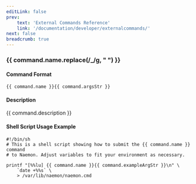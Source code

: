 ```yaml
---
editLink: false
prev:
    text: 'External Commands Reference'
    link: '/documentation/developer/externalcommands/'
next: false
breadcrumb: true
---
```


<script setup>
const command = {"args":[{"name":"service","type":"service"},{"name":"check_command","type":"str"}],"name":"CHANGE_SVC_CHECK_COMMAND","description":"Changes the check command for a particular service to be that specified by the 'check_command' option. The 'check_command' option specifies the short name of the command that should be used as the new service check command. The command must have been configured in Naemon before it was last (re)started.","classes":["service"],"argsStr":";service;check_command","exampleArgStr":";service1;check_ping"};
</script>

<h3>{{ command.name.replace(/_/g, " ") }}</h3>

#### Command Format

`{{ command.name }}{{ command.argsStr }}`

#### Description

{{ command.description }}

#### Shell Script Usage Example

```sh-vue
#!/bin/sh
# This is a shell script showing how to submit the {{ command.name }} command
# to Naemon. Adjust variables to fit your environment as necessary.

printf "[%%lu] {{ command.name }}{{ command.exampleArgStr }}\n" \
    `date +%%s` \
    > /var/lib/naemon/naemon.cmd
```
